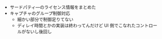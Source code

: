 * サードパティ―のライセンス情報をまとめた
* キャプチャのグループ制御対応
    * 細かい部分で制御足りてない
    * ディレイ時間とかの実装は終わってんだけど UI 側でこなれたコントロールがないし後回し
